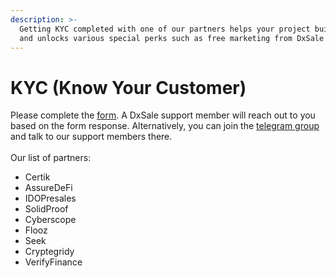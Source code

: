 ```yaml
---
description: >-
  Getting KYC completed with one of our partners helps your project build trust
  and unlocks various special perks such as free marketing from DxSale!
---
```


# KYC (Know Your Customer)

Please complete the [form](https://forms.gle/vr43ppiGCFZUBZM16). A DxSale support member will reach out to you based on the form response. Alternatively, you can join the [telegram group](https://t.me/+SxJNc9lOx19iNTRh) and talk to our support members there. \
\
Our list of partners:

* Certik
* AssureDeFi
* IDOPresales
* SolidProof
* Cyberscope
* Flooz
* Seek
* Cryptegridy
* VerifyFinance

